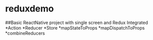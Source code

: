 # reduxdemo
##Basic ReactNative project with single screen and Redux Integrated
*Action
*Reducer
*Store
*mapStateToProps
*mapDispatchToProps
*combineReducers
